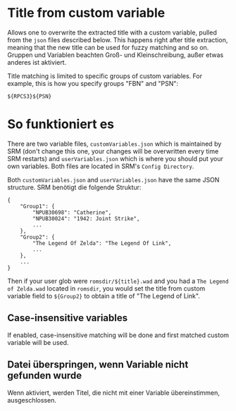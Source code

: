 # Title from custom variable

Allows one to overwrite the extracted title with a custom variable, pulled from the `json` files described below. This happens right after title extraction, meaning that the new title can be used for fuzzy matching and so on. Gruppen und Variablen beachten Groß- und Kleinschreibung, außer etwas anderes ist aktiviert.

Title matching is limited to specific groups of custom variables. For example, this is how you specify groups "FBN" and "PSN":

```
${RPCS3}${PSN}
```

# So funktioniert es

There are two variable files, `customVariables.json` which is maintained by SRM (don't change this one, your changes will be overwritten every time SRM restarts) and `userVariables.json` which is where you should put your own variables. Both files are located in SRM's `Config Directory`.

Both `customVariables.json` and `userVariables.json` have the same JSON structure. SRM benötigt die folgende Struktur:

```
{
    "Group1": {
        "NPUB30698": "Catherine",
        "NPUB30024": "1942: Joint Strike",
        ...
    },
    "Group2": {
        "The Legend Of Zelda": "The Legend Of Link",
        ...
    },
    ...
}
```

Then if your user glob were `romsdir/${title}.wad` and you had a `The Legend of Zelda.wad` located in `romsdir`, you would set the title from custom variable field to `${Group2}` to obtain a title of "The Legend of Link".

## Case-insensitive variables

If enabled, case-insensitive matching will be done and first matched custom variable will be used.

## Datei überspringen, wenn Variable nicht gefunden wurde

Wenn aktiviert, werden Titel, die nicht mit einer Variable übereinstimmen, ausgeschlossen.
